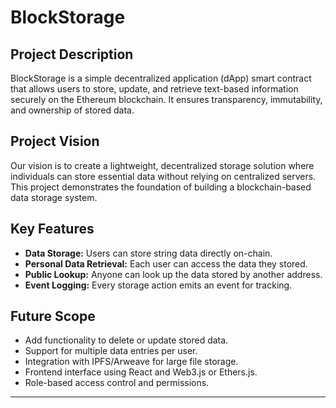 # BlockStorage

## Project Description
BlockStorage is a simple decentralized application (dApp) smart contract that allows users to store, update, and retrieve text-based information securely on the Ethereum blockchain. It ensures transparency, immutability, and ownership of stored data.

## Project Vision
Our vision is to create a lightweight, decentralized storage solution where individuals can store essential data without relying on centralized servers. This project demonstrates the foundation of building a blockchain-based data storage system.

## Key Features
- **Data Storage:** Users can store string data directly on-chain.
- **Personal Data Retrieval:** Each user can access the data they stored.
- **Public Lookup:** Anyone can look up the data stored by another address.
- **Event Logging:** Every storage action emits an event for tracking.

## Future Scope
- Add functionality to delete or update stored data.
- Support for multiple data entries per user.
- Integration with IPFS/Arweave for large file storage.
- Frontend interface using React and Web3.js or Ethers.js.
- Role-based access control and permissions.

---
